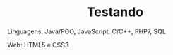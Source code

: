 <h1 align="center">Testando</h1>

&nbsp;
Linguagens: Java/POO, JavaScript, C/C++, PHP7, SQL

&nbsp;
Web: HTML5 e CSS3
